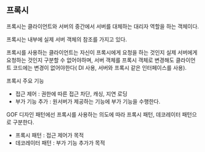 ## 프록시

프록시는 클라이언트와 서버의 중간에서 서버를 대체하는 대리자 역할을 하는 객체이다. 

프록시는 내부에 실제 서버 객체의 참조를 가지고 있다.

프록시를 사용하는 클라이언트는 자신이 프록시에게 요청을 하는 것인지 실제 서버에게 요청하는 것인지 구분할 수 없어야하며, 서버 객체를 프록시 객체로 변경해도 클라이언트 코드에는 변경이 없어야한다( DI 사용, 서버와 프록시 같은 인터페이스를 사용).

프록시 주요 기능

- 접근 제어 : 권한에 따른 접근 차단, 캐싱, 지연 로딩
- 부가 기능 추가 : 원서버가 제공하는 기능에 부가 기능을 수행한다.

GOF 디자인 패턴에선 프록시를 사용하는 의도에 따라 프록시 패턴, 데코레이터 패턴으로 구분한다.

- 프록시 패턴 : 접근 제어가 목적
- 데코레이터 패턴 : 부가 기능 추가가 목적

